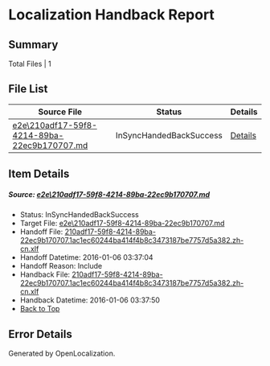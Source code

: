 # <a name='report-top'></a> Localization Handback Report

## Summary
 Total Files | 1

## File List
 Source File | Status | Details 
 ----------- | ------ | ------- 
 [e2e\210adf17-59f8-4214-89ba-22ec9b170707.md](https://github.com/OpenLocalizationTest/oltest/blob/970f3d5589ea4bffae27d3f477fc3f2b5435ab0a/e2e/210adf17-59f8-4214-89ba-22ec9b170707.md) | InSyncHandedBackSuccess | [Details](#d868a497bb87dc08b1205d58db728eff2d2421822)

## Item Details
##### <a name='d868a497bb87dc08b1205d58db728eff2d2421822'></a> Source: [e2e\210adf17-59f8-4214-89ba-22ec9b170707.md](https://github.com/OpenLocalizationTest/oltest/blob/970f3d5589ea4bffae27d3f477fc3f2b5435ab0a/e2e/210adf17-59f8-4214-89ba-22ec9b170707.md)
* Status: InSyncHandedBackSuccess
* Target File: [e2e\210adf17-59f8-4214-89ba-22ec9b170707.md](https://github.com/OpenLocalizationTestOrg/oltest.zh-cn/blob/f84525ceb9cc8df89645750e8e4896b8d5e99493/e2e/210adf17-59f8-4214-89ba-22ec9b170707.md)
* Handoff File: [210adf17-59f8-4214-89ba-22ec9b170707.1ac1ec60244ba414f4b8c3473187be7757d5a382.zh-cn.xlf](https://github.com/OpenLocalizationTestOrg/olhandoff/blob/b826a6cc5c4c493d138c2a13fe41aae06739724a/ol-handoff/OpenLocalizationTestOrg/oltest.zh-cn/qimu/210adf17-59f8-4214-89ba-22ec9b170707.1ac1ec60244ba414f4b8c3473187be7757d5a382.zh-cn.xlf)
* Handoff Datetime: 2016-01-06 03:37:04
* Handoff Reason: Include
* Handback File: [210adf17-59f8-4214-89ba-22ec9b170707.1ac1ec60244ba414f4b8c3473187be7757d5a382.zh-cn.xlf](https://github.com/OpenLocalizationTestOrg/olhandback/blob/313212595cfbf5f90157a7f4fe0fc17807bc5a95/ol-handback/OpenLocalizationTestOrg/oltest.zh-cn/qimu/210adf17-59f8-4214-89ba-22ec9b170707.1ac1ec60244ba414f4b8c3473187be7757d5a382.zh-cn.xlf)
* Handback Datetime: 2016-01-06 03:37:50
* [Back to Top](#report-top)


## Error Details

Generated by OpenLocalization.

